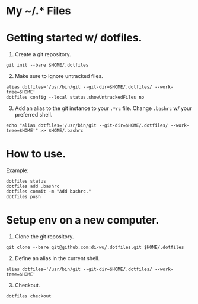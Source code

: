 # My ~/.* Files

# Getting started w/ dotfiles.

1. Create a git repository.

```shell
git init --bare $HOME/.dotfiles
```

2. Make sure to ignore untracked files.

```shell
alias dotfiles='/usr/bin/git --git-dir=$HOME/.dotfiles/ --work-tree=$HOME'
dotfiles config --local status.showUntrackedFiles no
```

3. Add an alias to the git instance to your `.*rc` file.
   Change `.bashrc` w/ your preferred shell.
```shell
echo "alias dotfiles='/usr/bin/git --git-dir=$HOME/.dotfiles/ --work-tree=$HOME'" >> $HOME/.bashrc
```

# How to use.

Example:

```shell
dotfiles status
dotfiles add .bashrc
dotfiles commit -m "Add bashrc."
dotfiles push
```

# Setup env on a new computer.

1. Clone the git repository.

```shell
git clone --bare git@github.com:di-wu/.dotfiles.git $HOME/.dotfiles
```

2. Define an alias in the current shell.
```shell
alias dotfiles='/usr/bin/git --git-dir=$HOME/.dotfiles/ --work-tree=$HOME'
```

3. Checkout.
```shell
dotfiles checkout
```
